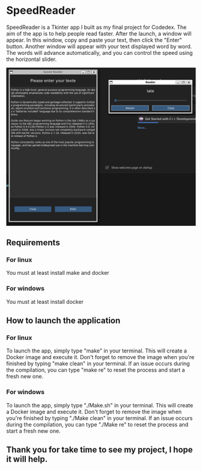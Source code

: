 # SpeedReader

SpeedReader is a Tkinter app I built as my final project for Codedex. The aim of the app is to help people read faster. After the launch, a window will appear. In this window, copy and paste your text, then click the "Enter" button. Another window will appear with your text displayed word by word. The words will advance automatically, and you can control the speed using the horizontal slider.

![alt text](<img/SpeedReader.png>)

## Requirements

### For linux
You must at least install make and docker

### For windows
You must at least install docker

## How to launch the application

### For linux
To launch the app, simply type "make" in your terminal. This will create a Docker image and execute it. Don't forget to remove the image when you're finished by typing "make clean" in your terminal. If an issue occurs during the compilation, you can type "make re" to reset the process and start a fresh new one.

### For windows
To launch the app, simply type "./Make.sh" in your terminal. This will create a Docker image and execute it. Don't forget to remove the image when you're finished by typing "./Make clean" in your terminal. If an issue occurs during the compilation, you can type "./Make re" to reset the process and start a fresh new one.

## Thank you for take time to see my project, I hope it will help.